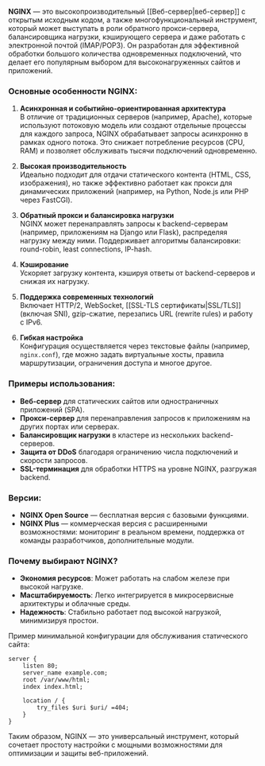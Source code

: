 **NGINX** — это высокопроизводительный [[Веб-сервер|веб-сервер]] с открытым исходным кодом, а также многофункциональный инструмент, который может выступать в роли обратного прокси-сервера, балансировщика нагрузки, кэширующего сервера и даже работать с электронной почтой (IMAP/POP3). Он разработан для эффективной обработки большого количества одновременных подключений, что делает его популярным выбором для высоконагруженных сайтов и приложений.

### Основные особенности NGINX:
1. **Асинхронная и событийно-ориентированная архитектура**  
   В отличие от традиционных серверов (например, Apache), которые используют потоковую модель или создают отдельные процессы для каждого запроса, NGINX обрабатывает запросы асинхронно в рамках одного потока. Это снижает потребление ресурсов (CPU, RAM) и позволяет обслуживать тысячи подключений одновременно.

2. **Высокая производительность**  
   Идеально подходит для отдачи статического контента (HTML, CSS, изображения), но также эффективно работает как прокси для динамических приложений (например, на Python, Node.js или PHP через FastCGI).

3. **Обратный прокси и балансировка нагрузки**  
   NGINX может перенаправлять запросы к backend-серверам (например, приложениям на Django или Flask), распределяя нагрузку между ними. Поддерживает алгоритмы балансировки: round-robin, least connections, IP-hash.

4. **Кэширование**  
   Ускоряет загрузку контента, кэшируя ответы от backend-серверов и снижая их нагрузку.

5. **Поддержка современных технологий**  
   Включает HTTP/2, WebSocket, [[SSL-TLS сертификаты|SSL/TLS]] (включая SNI), gzip-сжатие, перезапись URL (rewrite rules) и работу с IPv6.

6. **Гибкая настройка**  
   Конфигурация осуществляется через текстовые файлы (например, `nginx.conf`), где можно задать виртуальные хосты, правила маршрутизации, ограничения доступа и многое другое.

### Примеры использования:
- **Веб-сервер** для статических сайтов или одностраничных приложений (SPA).
- **Прокси-сервер** для перенаправления запросов к приложениям на других портах или серверах.
- **Балансировщик нагрузки** в кластере из нескольких backend-серверов.
- **Защита от DDoS** благодаря ограничению числа подключений и скорости запросов.
- **SSL-терминация** для обработки HTTPS на уровне NGINX, разгружая backend.

### Версии:
- **NGINX Open Source** — бесплатная версия с базовыми функциями.
- **NGINX Plus** — коммерческая версия с расширенными возможностями: мониторинг в реальном времени, поддержка от команды разработчиков, дополнительные модули.

### Почему выбирают NGINX?
- **Экономия ресурсов**: Может работать на слабом железе при высокой нагрузке.
- **Масштабируемость**: Легко интегрируется в микросервисные архитектуры и облачные среды.
- **Надежность**: Стабильно работает под высокой нагрузкой, минимизируя простои.

Пример минимальной конфигурации для обслуживания статического сайта:
```nginx
server {
    listen 80;
    server_name example.com;
    root /var/www/html;
    index index.html;

    location / {
        try_files $uri $uri/ =404;
    }
}
```

Таким образом, NGINX — это универсальный инструмент, который сочетает простоту настройки с мощными возможностями для оптимизации и защиты веб-приложений.